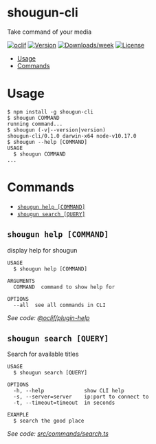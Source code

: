 shougun-cli
===========

Take command of your media

[![oclif](https://img.shields.io/badge/cli-oclif-brightgreen.svg)](https://oclif.io)
[![Version](https://img.shields.io/npm/v/shougun-cli.svg)](https://npmjs.org/package/shougun-cli)
[![Downloads/week](https://img.shields.io/npm/dw/shougun-cli.svg)](https://npmjs.org/package/shougun-cli)
[![License](https://img.shields.io/npm/l/shougun-cli.svg)](https://github.com/dhleong/shougun-cli/blob/master/package.json)

<!-- toc -->
* [Usage](#usage)
* [Commands](#commands)
<!-- tocstop -->

# Usage
<!-- usage -->
```sh-session
$ npm install -g shougun-cli
$ shougun COMMAND
running command...
$ shougun (-v|--version|version)
shougun-cli/0.1.0 darwin-x64 node-v10.17.0
$ shougun --help [COMMAND]
USAGE
  $ shougun COMMAND
...
```
<!-- usagestop -->

# Commands
<!-- commands -->
* [`shougun help [COMMAND]`](#shougun-help-command)
* [`shougun search [QUERY]`](#shougun-search-query)

## `shougun help [COMMAND]`

display help for shougun

```
USAGE
  $ shougun help [COMMAND]

ARGUMENTS
  COMMAND  command to show help for

OPTIONS
  --all  see all commands in CLI
```

_See code: [@oclif/plugin-help](https://github.com/oclif/plugin-help/blob/v2.2.1/src/commands/help.ts)_

## `shougun search [QUERY]`

Search for available titles

```
USAGE
  $ shougun search [QUERY]

OPTIONS
  -h, --help             show CLI help
  -s, --server=server    ip:port to connect to
  -t, --timeout=timeout  in seconds

EXAMPLE
  $ search the good place
```

_See code: [src/commands/search.ts](https://github.com/dhleong/shougun-cli/blob/v0.1.0/src/commands/search.ts)_
<!-- commandsstop -->
